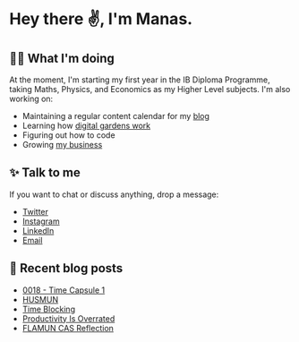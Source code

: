 # Hey there ✌, I'm Manas. 

## 👨‍💻 What I'm doing
At the moment, I'm starting my first year in the IB Diploma Programme, taking Maths, Physics, and Economics as my Higher Level subjects. I'm also working on:

- Maintaining a regular content calendar for my [blog](https://manassadasivuni.com)
- Learning how [digital gardens work](https://notes.manassadasivuni.com)
- Figuring out how to code
- Growing [my business](https://manaclo.com)


## ✨ Talk to me
If you want to chat or discuss anything, drop a message:

- [Twitter](https://twitter.com/sadasivunimanas)
- [Instagram](https://instagram.com/manassadasivuni)
- [LinkedIn](https://www.linkedin.com/in/manas-sadasivuni/)
- [Email](mailto:me@manassadasivuni.com)

## 📕 Recent blog posts
<!-- BLOG-POST-LIST:START -->
- [0018 - Time Capsule 1](https://notes.manassadasivuni.com/0018-time-capsule-1/)
- [HUSMUN](https://manassadasivuni.com/husmun/)
- [Time Blocking](https://manassadasivuni.com/time-blocking/)
- [Productivity Is Overrated](https://manassadasivuni.com/productivity-is-overrated/)
- [FLAMUN CAS Reflection](https://notes.manassadasivuni.com/FLAMUN-CAS-Entry/)
<!-- BLOG-POST-LIST:END -->
